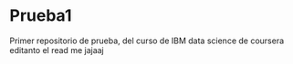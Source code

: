 # Prueba1
Primer repositorio de prueba, del curso de IBM data science de coursera
editanto el read me jajaaj

